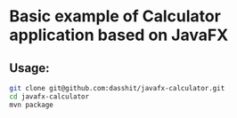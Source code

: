 # Basic example of Calculator application based on JavaFX

## Usage:

```bash
git clone git@github.com:dasshit/javafx-calculator.git
cd javafx-calculator
mvn package
```